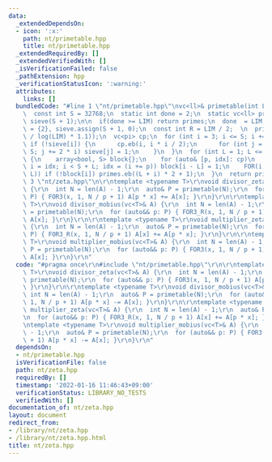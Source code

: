 ```yaml
---
data:
  _extendedDependsOn:
  - icon: ':x:'
    path: nt/primetable.hpp
    title: nt/primetable.hpp
  _extendedRequiredBy: []
  _extendedVerifiedWith: []
  _isVerificationFailed: false
  _pathExtension: hpp
  _verificationStatusIcon: ':warning:'
  attributes:
    links: []
  bundledCode: "#line 1 \"nt/primetable.hpp\"\nvc<ll>& primetable(int LIM) {\n  ++LIM;\n\
    \  const int S = 32768;\n  static int done = 2;\n  static vc<ll> primes = {2},\
    \ sieve(S + 1);\n\n  if(done >= LIM) return primes;\n  done  = LIM;\n\n  primes\
    \ = {2}, sieve.assign(S + 1, 0);\n  const int R = LIM / 2;  \n  primes.reserve(int(LIM\
    \ / log(LIM) * 1.1));\n  vc<pi> cp;\n  for (int i = 3; i <= S; i += 2) {\n   \
    \ if (!sieve[i]) {\n      cp.eb(i, i * i / 2);\n      for (int j = i * i; j <=\
    \ S; j += 2 * i) sieve[j] = 1;\n    }\n  }\n  for (int L = 1; L <= R; L += S)\
    \ {\n    array<bool, S> block{};\n    for (auto& [p, idx]: cp)\n      for (int\
    \ i = idx; i < S + L; idx = (i += p)) block[i - L] = 1;\n    FOR(i, min(S, R -\
    \ L)) if (!block[i]) primes.eb((L + i) * 2 + 1);\n  }\n  return primes;\n}\n#line\
    \ 3 \"nt/zeta.hpp\"\n\r\ntemplate <typename T>\r\nvoid divisor_zeta(vc<T>& A)\
    \ {\r\n  int N = len(A) - 1;\r\n  auto& P = primetable(N);\r\n  for (auto&& p:\
    \ P) { FOR3(x, 1, N / p + 1) A[p * x] += A[x]; }\r\n}\r\n\r\ntemplate <typename\
    \ T>\r\nvoid divisor_mobius(vc<T>& A) {\r\n  int N = len(A) - 1;\r\n  auto& P\
    \ = primetable(N);\r\n  for (auto&& p: P) { FOR3_R(x, 1, N / p + 1) A[p * x] -=\
    \ A[x]; }\r\n}\r\n\r\ntemplate <typename T>\r\nvoid multiplier_zeta(vc<T>& A)\
    \ {\r\n  int N = len(A) - 1;\r\n  auto& P = primetable(N);\r\n  for (auto&& p:\
    \ P) { FOR3_R(x, 1, N / p + 1) A[x] += A[p * x]; }\r\n}\r\n\r\ntemplate <typename\
    \ T>\r\nvoid multiplier_mobius(vc<T>& A) {\r\n  int N = len(A) - 1;\r\n  auto&\
    \ P = primetable(N);\r\n  for (auto&& p: P) { FOR3(x, 1, N / p + 1) A[p * x] -=\
    \ A[x]; }\r\n}\r\n"
  code: "#pragma once\r\n#include \"nt/primetable.hpp\"\r\n\r\ntemplate <typename\
    \ T>\r\nvoid divisor_zeta(vc<T>& A) {\r\n  int N = len(A) - 1;\r\n  auto& P =\
    \ primetable(N);\r\n  for (auto&& p: P) { FOR3(x, 1, N / p + 1) A[p * x] += A[x];\
    \ }\r\n}\r\n\r\ntemplate <typename T>\r\nvoid divisor_mobius(vc<T>& A) {\r\n \
    \ int N = len(A) - 1;\r\n  auto& P = primetable(N);\r\n  for (auto&& p: P) { FOR3_R(x,\
    \ 1, N / p + 1) A[p * x] -= A[x]; }\r\n}\r\n\r\ntemplate <typename T>\r\nvoid\
    \ multiplier_zeta(vc<T>& A) {\r\n  int N = len(A) - 1;\r\n  auto& P = primetable(N);\r\
    \n  for (auto&& p: P) { FOR3_R(x, 1, N / p + 1) A[x] += A[p * x]; }\r\n}\r\n\r\
    \ntemplate <typename T>\r\nvoid multiplier_mobius(vc<T>& A) {\r\n  int N = len(A)\
    \ - 1;\r\n  auto& P = primetable(N);\r\n  for (auto&& p: P) { FOR3(x, 1, N / p\
    \ + 1) A[p * x] -= A[x]; }\r\n}\r\n"
  dependsOn:
  - nt/primetable.hpp
  isVerificationFile: false
  path: nt/zeta.hpp
  requiredBy: []
  timestamp: '2022-01-16 11:46:43+09:00'
  verificationStatus: LIBRARY_NO_TESTS
  verifiedWith: []
documentation_of: nt/zeta.hpp
layout: document
redirect_from:
- /library/nt/zeta.hpp
- /library/nt/zeta.hpp.html
title: nt/zeta.hpp
---
```

